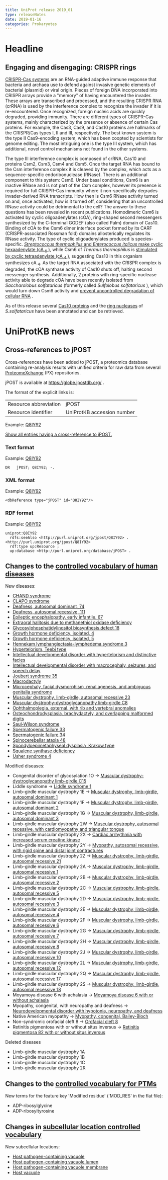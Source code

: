 ```yaml
---
title: UniProt release 2019_01
type: releaseNotes
date: 2019-01-16
categories: Prokaryotes
---
```


# Headline

## Engaging and disengaging: CRISPR rings

[CRISPR-Cas systems](https://www.ncbi.nlm.nih.gov/pubmed/30193985) are an RNA-guided adaptive immune response that bacteria and archaea use to defend against invasive genetic elements of bacterial (plasmid) or viral origin. Pieces of foreign DNA incorporated into CRISPR arrays provide a "memory" of having encountered the invader. These arrays are transcribed and processed, and the resulting CRISPR RNA (crRNA) is used by the interference complex to recognize the invader if it is re-encountered. Once recognized, foreign nucleic acids are quickly degraded, providing immunity. There are different types of CRISPR-Cas systems, mainly characterized by the presence or absence of certain Cas proteins. For example, the Cas3, Cas9, and Cas10 proteins are hallmarks of the CRISPR/Cas types I, II and III, respectively. The best known system is the type II Cas9-encoding system, which has been coopted by scientists for genome editing. The most intriguing one is the type III system, which has additional, novel control mechanisms not found in the other systems.

The type III interference complex is composed of crRNA, Cas10 and proteins Csm2, Csm3, Csm4 and Csm5. Once the target RNA has bound to the Csm interference complex it is cleaved by the complex, which acts as a sequence-specific endoribonuclease (RNase). There is an additional component to this system: Csm6. Under basal conditions, Csm6 is an inactive RNase and is not part of the Csm complex, however its presence is required for full CRISPR-Cas immunity where it non-specifically degrades invader-derived RNA transcripts. How then is Csm6 RNase activity turned on and, once activated, how is it turned off, considering that an uncontrolled RNase activity could be detrimental to the cell? The answer to these questions has been revealed in recent publications. Homodimeric Csm6 is activated by cyclic oligoadenylates (cOA), ring-shaped second messengers synthesized by the C-terminal GGDEF (also called Palm) domain of Cas10. Binding of cOA to the Csm6 dimer interface pocket formed by its CARF (CRISPR-associated Rossman fold) domains allosterically regulates its RNase activity. The type of cyclic oligoadenylates produced is species-specific. [_Streptococcus thermophilus_ and _Enterococcus italicus_ make cyclic hexaadenylate (cA <sub>6</sub> )](https://www.ncbi.nlm.nih.gov/pubmed/28663439,28722012), while Csm6 of _Thermus thermophilus_ is [stimulated by cyclic tetraadenylate (cA <sub>4</sub> )](https://www.ncbi.nlm.nih.gov/pubmed/28663439,28722012), suggesting Cas10 in this organism synthesizes cA <sub>4</sub>. As the target RNA associated with the CRISPR complex is degraded, the cOA synthase activity of Cas10 shuts off, halting second messenger synthesis. Additionally, 2 proteins with ring-specific nuclease activity able to degrade cOA have been recently isolated from _Saccharolobus solfataricus_ (formerly called _Sulfolobus solfataricus_ ), which would turn down Csm6 activity and [prevent uncontrolled degradation of cellular RNA](https://www.ncbi.nlm.nih.gov/pubmed/30232454) .

As of this release several [Cas10 proteins](http://www.uniprot.org/uniprotkb?query=accession:E6LHV7+OR+accession:A0A0A7HFE1+OR+accession:Q53W19) and the [ring nucleases](http://www.uniprot.org/uniprotkb?query=accession:Q7LYJ6+OR+accession:Q97YD2) of _S.solfataricus_ have been annotated and can be retrieved.

# UniProtKB news

## Cross-references to jPOST

Cross-references have been added to jPOST, a proteomics database containing re-analysis results with unified criteria for raw data from several [ProteomeXchange](http://www.proteomexchange.org/) (PX) repositories.

jPOST is available at <https://globe.jpostdb.org/> .

The format of the explicit links is:

|                       |                            |
| :-------------------- | :------------------------- |
| Resource abbreviation | jPOST                      |
| Resource identifier   | UniProtKB accession number |

Example: [Q8IY92](http://www.uniprot.org/uniprotkb/Q8IY92)

[Show all entries having a cross-reference to jPOST.](http://www.uniprot.org/uniprotkb?query=database:jpost&sort=score)

### Text format

Example: [Q8IY92](http://www.uniprot.org/uniprotkb/Q8IY92.txt)

    DR   jPOST; Q8IY92; -.

### XML format

Example: [Q8IY92](http://www.uniprot.org/uniprotkb/Q8IY92.xml)

    <dbReference type="jPOST" id="Q8IY92"/>

### RDF format

Example: [Q8IY92](http://www.uniprot.org/uniprotkb/Q8IY92.ttl)

    uniprot:Q8IY92
      rdfs:seeAlso <http://purl.uniprot.org/jpost/Q8IY92> .
    <http://purl.uniprot.org/jpost/Q8IY92>
      rdf:type up:Resource ;
      up:database <http://purl.uniprot.org/database/jPOST> .

## Changes to the [controlled vocabulary of human diseases](https://ftp.uniprot.org/pub/databases/uniprot/current_release/knowledgebase/complete/docs/humdisease)

New diseases:

- [CHAND syndrome](http://www.uniprot.org/diseases/DI-05366)
- [CLAPO syndrome](http://www.uniprot.org/diseases/DI-05367)
- [Deafness, autosomal dominant, 74](http://www.uniprot.org/diseases/DI-05344)
- [Deafness, autosomal recessive, 111](http://www.uniprot.org/diseases/DI-05349)
- [Epileptic encephalopathy, early infantile, 67](http://www.uniprot.org/diseases/DI-05345)
- [Extraoral halitosis due to methanethiol oxidase deficiency](http://www.uniprot.org/diseases/DI-05353)
- [Glycosylphosphatidylinositol biosynthesis defect 18](http://www.uniprot.org/diseases/DI-05347)
- [Growth hormone deficiency, isolated, 4](http://www.uniprot.org/diseases/DI-05358)
- [Growth hormone deficiency, isolated, 5](http://www.uniprot.org/diseases/DI-05359)
- [Hennekam lymphangiectasia-lymphedema syndrome 3](http://www.uniprot.org/diseases/DI-05355)
- [Hypertelorism, Teebi type](http://www.uniprot.org/diseases/DI-05364)
- [Intellectual developmental disorder with hypertelorism and distinctive facies](http://www.uniprot.org/diseases/DI-05352)
- [Intellectual developmental disorder with macrocephaly, seizures, and speech delay](http://www.uniprot.org/diseases/DI-05360)
- [Joubert syndrome 35](http://www.uniprot.org/diseases/DI-05361)
- [Macrodactyly](http://www.uniprot.org/diseases/DI-05365)
- [Microcephaly, facial dysmorphism, renal agenesis, and ambiguous genitalia syndrome](http://www.uniprot.org/diseases/DI-05346)
- [Muscular dystrophy, limb-girdle, autosomal recessive 23](http://www.uniprot.org/diseases/DI-05343)
- [Muscular dystrophy-dystroglycanopathy limb-girdle C8](http://www.uniprot.org/diseases/DI-05342)
- [Ophthalmoplegia, external, with rib and vertebral anomalies](http://www.uniprot.org/diseases/DI-05356)
- [Osteochondrodysplasia, brachydactyly, and overlapping malformed digits](http://www.uniprot.org/diseases/DI-05363)
- [Saul-Wilson syndrome](http://www.uniprot.org/diseases/DI-05354)
- [Spermatogenic failure 33](http://www.uniprot.org/diseases/DI-05350)
- [Spermatogenic failure 34](http://www.uniprot.org/diseases/DI-05351)
- [Spinocerebellar ataxia 48](http://www.uniprot.org/diseases/DI-05368)
- [Spondyloepimetaphyseal dysplasia, Krakow type](http://www.uniprot.org/diseases/DI-05362)
- [Squalene synthase deficiency](http://www.uniprot.org/diseases/DI-05357)
- [Usher syndrome 4](http://www.uniprot.org/diseases/DI-05348)

Modified diseases:

- Congenital disorder of glycosylation 1O -&gt; [Muscular dystrophy-dystroglycanopathy limb-girdle C15](http://www.uniprot.org/diseases/DI-02496)
- Liddle syndrome -&gt; [Liddle syndrome 1](http://www.uniprot.org/diseases/DI-01905)
- Limb-girdle muscular dystrophy 1E -&gt; [Muscular dystrophy, limb-girdle, autosomal dominant 1](http://www.uniprot.org/diseases/DI-03434)
- Limb-girdle muscular dystrophy 1F -&gt; [Muscular dystrophy, limb-girdle, autosomal dominant 2](http://www.uniprot.org/diseases/DI-04143)
- Limb-girdle muscular dystrophy 1G -&gt; [Muscular dystrophy, limb-girdle, autosomal dominant 3](http://www.uniprot.org/diseases/DI-04211)
- Limb-girdle muscular dystrophy 2W -&gt; [Muscular dystrophy, autosomal recessive, with cardiomyopathy and triangular tongue](http://www.uniprot.org/diseases/DI-04660)
- Limb-girdle muscular dystrophy 2X -&gt; [Cardiac arrhythmia with increased serum creatine kinase](http://www.uniprot.org/diseases/DI-04650)
- Limb-girdle muscular dystrophy 2Y -&gt; [Myopathy, autosomal recessive, with rigid spine and distal joint contractures](http://www.uniprot.org/diseases/DI-04804)
- Limb-girdle muscular dystrophy 2Z -&gt; [Muscular dystrophy, limb-girdle, autosomal recessive 21](http://www.uniprot.org/diseases/DI-04915)
- Limb-girdle muscular dystrophy 2A -&gt; [Muscular dystrophy, limb-girdle, autosomal recessive 1](http://www.uniprot.org/diseases/DI-00658)
- Limb-girdle muscular dystrophy 2B -&gt; [Muscular dystrophy, limb-girdle, autosomal recessive 2](http://www.uniprot.org/diseases/DI-00659)
- Limb-girdle muscular dystrophy 2C -&gt; [Muscular dystrophy, limb-girdle, autosomal recessive 5](http://www.uniprot.org/diseases/DI-00660)
- Limb-girdle muscular dystrophy 2D -&gt; [Muscular dystrophy, limb-girdle, autosomal recessive 3](http://www.uniprot.org/diseases/DI-00661)
- Limb-girdle muscular dystrophy 2E -&gt; [Muscular dystrophy, limb-girdle, autosomal recessive 4](http://www.uniprot.org/diseases/DI-00662)
- Limb-girdle muscular dystrophy 2F -&gt; [Muscular dystrophy, limb-girdle, autosomal recessive 6](http://www.uniprot.org/diseases/DI-00663)
- Limb-girdle muscular dystrophy 2G -&gt; [Muscular dystrophy, limb-girdle, autosomal recessive 7](http://www.uniprot.org/diseases/DI-00664)
- Limb-girdle muscular dystrophy 2H -&gt; [Muscular dystrophy, limb-girdle, autosomal recessive 8](http://www.uniprot.org/diseases/DI-00665)
- Limb-girdle muscular dystrophy 2J -&gt; [Muscular dystrophy, limb-girdle, autosomal recessive 10](http://www.uniprot.org/diseases/DI-00667)
- Limb-girdle muscular dystrophy 2L -&gt; [Muscular dystrophy, limb-girdle, autosomal recessive 12](http://www.uniprot.org/diseases/DI-02703)
- Limb-girdle muscular dystrophy 2Q -&gt; [Muscular dystrophy, limb-girdle, autosomal recessive 17](http://www.uniprot.org/diseases/DI-03000)
- Limb-girdle muscular dystrophy 2S -&gt; [Muscular dystrophy, limb-girdle, autosomal recessive 18](http://www.uniprot.org/diseases/DI-03850)
- Moyamoya disease 6 with achalasia -&gt; [Moyamoya disease 6 with or without achalasia](http://www.uniprot.org/diseases/DI-04074)
- Myopathy, congenital, with neuropathy and deafness -&gt; [Neurodevelopmental disorder with hypotonia, neuropathy, and deafness](http://www.uniprot.org/diseases/DI-05015)
- Native American myopathy -&gt; [Myopathy, congenital, Bailey-Bloch](http://www.uniprot.org/diseases/DI-03974)
- Non-syndromic orofacial cleft 8 -&gt; [Orofacial cleft 8](http://www.uniprot.org/diseases/DI-00829)
- Retinitis pigmentosa with or without situs inversus -&gt; [Retinitis pigmentosa 82 with or without situs inversus](http://www.uniprot.org/diseases/DI-03887)

Deleted diseases

- Limb-girdle muscular dystrophy 1A
- Limb-girdle muscular dystrophy 1B
- Limb-girdle muscular dystrophy 1C
- Limb-girdle muscular dystrophy 2R

## Changes to the [controlled vocabulary for PTMs](https://ftp.uniprot.org/pub/databases/uniprot/current_release/knowledgebase/complete/docs/ptmlist)

New terms for the feature key 'Modified residue' ('MOD_RES' in the flat file):

- ADP-ribosylglycine
- ADP-ribosyltyrosine

## Changes in [subcellular location controlled vocabulary](https://ftp.uniprot.org/pub/databases/uniprot/current_release/knowledgebase/complete/docs/subcell)

New subcellular locations:

- [Host pathogen-containing vacuole](http://www.uniprot.org/locations/SL-0507)
- [Host pathogen-containing vacuole lumen](http://www.uniprot.org/locations/SL-0508)
- [Host pathogen-containing vacuole membrane](http://www.uniprot.org/locations/SL-0509)
- [Host vacuole](http://www.uniprot.org/locations/SL-0506)
